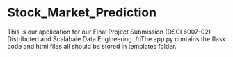 # Stock_Market_Prediction
This is our application for our Final Project Submission (DSCI 6007-02) Distributed and Scalabale Data Engineering.
/nThe app.py contains the flask code and html files all should be stored in templates folder.
